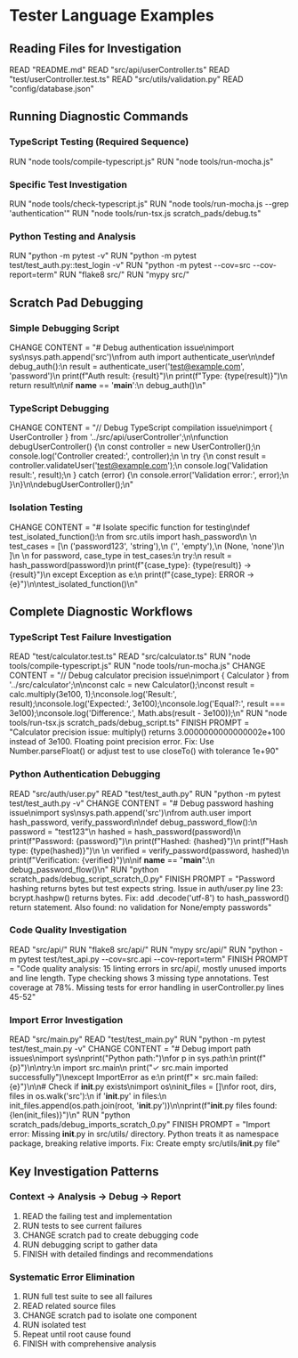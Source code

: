 # Tester Language Examples

## Reading Files for Investigation
READ "README.md"
READ "src/api/userController.ts"
READ "test/userController.test.ts"
READ "src/utils/validation.py"
READ "config/database.json"

## Running Diagnostic Commands

### TypeScript Testing (Required Sequence)
RUN "node tools/compile-typescript.js"
RUN "node tools/run-mocha.js"

### Specific Test Investigation
RUN "node tools/check-typescript.js"
RUN "node tools/run-mocha.js --grep 'authentication'"
RUN "node tools/run-tsx.js scratch_pads/debug.ts"

### Python Testing and Analysis
RUN "python -m pytest -v"
RUN "python -m pytest test/test_auth.py::test_login -v"
RUN "python -m pytest --cov=src --cov-report=term"
RUN "flake8 src/"
RUN "mypy src/"

## Scratch Pad Debugging

### Simple Debugging Script
CHANGE CONTENT = "# Debug authentication issue\nimport sys\nsys.path.append('src')\nfrom auth import authenticate_user\n\ndef debug_auth():\n    result = authenticate_user('test@example.com', 'password')\n    print(f\"Auth result: {result}\")\n    print(f\"Type: {type(result)}\")\n    return result\n\nif __name__ == '__main__':\n    debug_auth()\n"

### TypeScript Debugging
CHANGE CONTENT = "// Debug TypeScript compilation issue\nimport { UserController } from '../src/api/userController';\n\nfunction debugUserController() {\n    const controller = new UserController();\n    console.log('Controller created:', controller);\n    \n    try {\n        const result = controller.validateUser('test@example.com');\n        console.log('Validation result:', result);\n    } catch (error) {\n        console.error('Validation error:', error);\n    }\n}\n\ndebugUserController();\n"

### Isolation Testing
CHANGE CONTENT = "# Isolate specific function for testing\ndef test_isolated_function():\n    from src.utils import hash_password\n    \n    test_cases = [\n        ('password123', 'string'),\n        ('', 'empty'),\n        (None, 'none')\n    ]\n    \n    for password, case_type in test_cases:\n        try:\n            result = hash_password(password)\n            print(f\"{case_type}: {type(result)} -> {result}\")\n        except Exception as e:\n            print(f\"{case_type}: ERROR -> {e}\")\n\ntest_isolated_function()\n"

## Complete Diagnostic Workflows

### TypeScript Test Failure Investigation
READ "test/calculator.test.ts"
READ "src/calculator.ts"
RUN "node tools/compile-typescript.js"
RUN "node tools/run-mocha.js"
CHANGE CONTENT = "// Debug calculator precision issue\nimport { Calculator } from '../src/calculator';\n\nconst calc = new Calculator();\nconst result = calc.multiply(3e100, 1);\nconsole.log('Result:', result);\nconsole.log('Expected:', 3e100);\nconsole.log('Equal?:', result === 3e100);\nconsole.log('Difference:', Math.abs(result - 3e100));\n"
RUN "node tools/run-tsx.js scratch_pads/debug_script.ts"
FINISH PROMPT = "Calculator precision issue: multiply() returns 3.0000000000000002e+100 instead of 3e100. Floating point precision error. Fix: Use Number.parseFloat() or adjust test to use closeTo() with tolerance 1e+90"

### Python Authentication Debugging
READ "src/auth/user.py"
READ "test/test_auth.py"
RUN "python -m pytest test/test_auth.py -v"
CHANGE CONTENT = "# Debug password hashing issue\nimport sys\nsys.path.append('src')\nfrom auth.user import hash_password, verify_password\n\ndef debug_password_flow():\n    password = \"test123\"\n    hashed = hash_password(password)\n    print(f\"Password: {password}\")\n    print(f\"Hashed: {hashed}\")\n    print(f\"Hash type: {type(hashed)}\")\n    \n    verified = verify_password(password, hashed)\n    print(f\"Verification: {verified}\")\n\nif __name__ == \"__main__\":\n    debug_password_flow()\n"
RUN "python scratch_pads/debug_script_scratch_0.py"
FINISH PROMPT = "Password hashing returns bytes but test expects string. Issue in auth/user.py line 23: bcrypt.hashpw() returns bytes. Fix: add .decode('utf-8') to hash_password() return statement. Also found: no validation for None/empty passwords"

### Code Quality Investigation
READ "src/api/"
RUN "flake8 src/api/"
RUN "mypy src/api/"
RUN "python -m pytest test/test_api.py --cov=src.api --cov-report=term"
FINISH PROMPT = "Code quality analysis: 15 linting errors in src/api/, mostly unused imports and line length. Type checking shows 3 missing type annotations. Test coverage at 78%. Missing tests for error handling in userController.py lines 45-52"

### Import Error Investigation
READ "src/main.py"
READ "test/test_main.py"
RUN "python -m pytest test/test_main.py -v"
CHANGE CONTENT = "# Debug import path issues\nimport sys\nprint(\"Python path:\")\nfor p in sys.path:\n    print(f\"  {p}\")\n\ntry:\n    import src.main\n    print(\"✓ src.main imported successfully\")\nexcept ImportError as e:\n    print(f\"✗ src.main failed: {e}\")\n\n# Check if __init__.py exists\nimport os\ninit_files = []\nfor root, dirs, files in os.walk('src'):\n    if '__init__.py' in files:\n        init_files.append(os.path.join(root, '__init__.py'))\n\nprint(f\"__init__.py files found: {len(init_files)}\")\n"
RUN "python scratch_pads/debug_imports_scratch_0.py"
FINISH PROMPT = "Import error: Missing __init__.py in src/utils/ directory. Python treats it as namespace package, breaking relative imports. Fix: Create empty src/utils/__init__.py file"

## Key Investigation Patterns

### Context → Analysis → Debug → Report
1. READ the failing test and implementation
2. RUN tests to see current failures
3. CHANGE scratch pad to create debugging code
4. RUN debugging script to gather data
5. FINISH with detailed findings and recommendations

### Systematic Error Elimination
1. RUN full test suite to see all failures
2. READ related source files
3. CHANGE scratch pad to isolate one component
4. RUN isolated test
5. Repeat until root cause found
6. FINISH with comprehensive analysis 